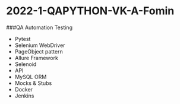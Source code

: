 # 2022-1-QAPYTHON-VK-A-Fomin

###QA Automation Testing

- Pytest
- Selenium WebDriver
- PageObject pattern
- Allure Framework
- Selenoid
- API
- MySQL ORM
- Mocks & Stubs
- Docker
- Jenkins
